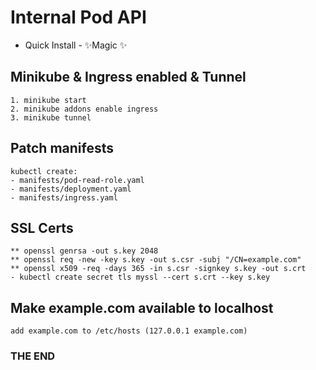 # Internal Pod API
- Quick Install - ✨Magic ✨

## Minikube & Ingress enabled & Tunnel
```
1. minikube start
2. minikube addons enable ingress
3. minikube tunnel
```

## Patch manifests
```
kubectl create: 
- manifests/pod-read-role.yaml 
- manifests/deployment.yaml 
- manifests/ingress.yaml
```
## SSL Certs
```
** openssl genrsa -out s.key 2048
** openssl req -new -key s.key -out s.csr -subj "/CN=example.com"
** openssl x509 -req -days 365 -in s.csr -signkey s.key -out s.crt
- kubectl create secret tls myssl --cert s.crt --key s.key
```

## Make example.com available to localhost 
```
add example.com to /etc/hosts (127.0.0.1 example.com)
```


### THE END
